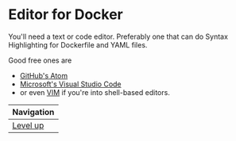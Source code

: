# Editor for Docker #

You'll need a text or code editor. Preferably one that can do Syntax Highlighting for Dockerfile and YAML files.

Good free ones are

* [GitHub's Atom](https://atom.io/)
* [Microsoft's Visual Studio Code](https://code.visualstudio.com/)
* or even [VIM](http://spacevim.org/) if you're into shell-based editors.

| Navigation               |
| ------------------------ |
| [Level up](../README.md) |
